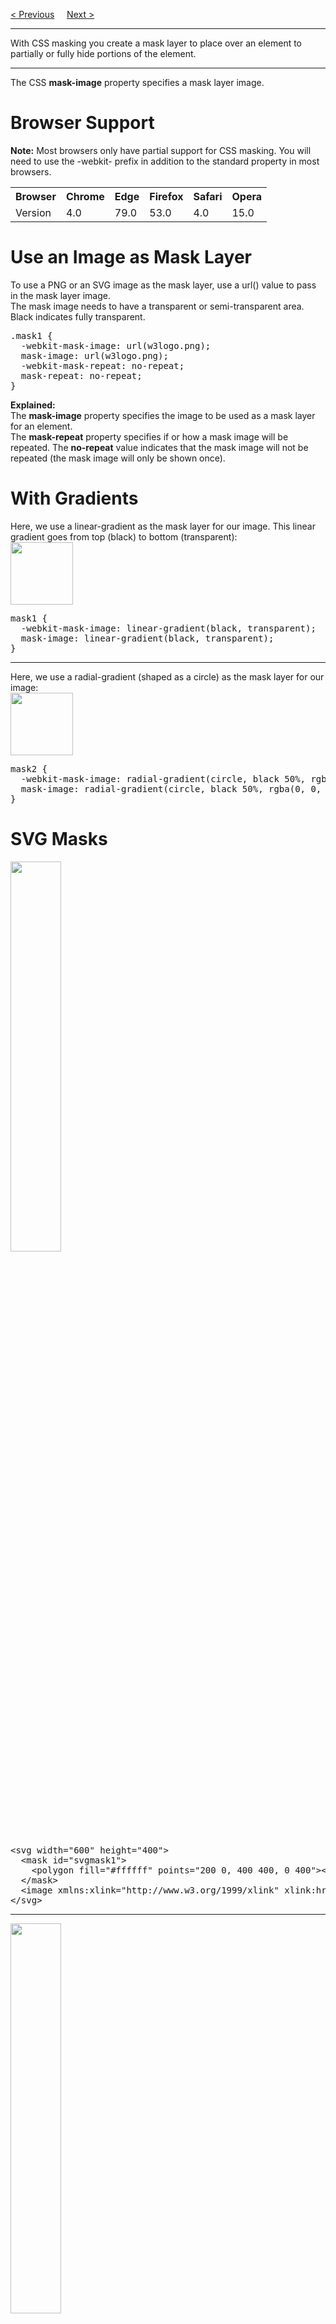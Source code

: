 <a href="/CSS/Advanced/Object-position.md">&lt; Previous</a>
&nbsp;&nbsp;&nbsp;
<a href="/CSS/Advanced/Buttons.md">Next &gt;</a>
<hr>
With CSS masking you create a mask layer to place over an element to partially or fully hide portions of the element.
<hr>
The CSS <b>mask-image</b> property specifies a mask layer image.
<h1>Browser Support</h1>
<b>Note:</b> Most browsers only have partial support for CSS masking. You will need to use the -webkit- prefix in addition to the standard property in most browsers.
<table class="ws-table-all notranslate">
  <tr>
    <th>Browser</th>
    <th>Chrome</th>
    <th>Edge</th>
    <th>Firefox</th>
    <th>Safari</th>
    <th>Opera</th>
  </tr>
  <tr>
    <td>Version</td>
    <td>4.0</td>
    <td>79.0</td>
    <td>53.0</td>
    <td>4.0</td>
    <td>15.0</td>
  </tr>
</table>
<h1>Use an Image as Mask Layer</h1>
To use a PNG or an SVG image as the mask layer, use a url() value to pass in the mask layer image.
<br>
The mask image needs to have a transparent or semi-transparent area. Black indicates fully transparent.
<br>
<pre>
.mask1 {
  -webkit-mask-image: url(w3logo.png);
  mask-image: url(w3logo.png);
  -webkit-mask-repeat: no-repeat;
  mask-repeat: no-repeat; 
}
</pre>
<b>Explained:</b>
<br>
The <b>mask-image</b> property specifies the image to be used as a mask layer for an element.
<br>
The <b>mask-repeat</b> property specifies if or how a mask image will be repeated. The <b>no-repeat</b> value indicates that the mask image will not be repeated (the mask image will only be shown once).
<h1>With Gradients</h1>
Here, we use a linear-gradient as the mask layer for our image. This linear gradient goes from top (black) to bottom (transparent):
<br>
<img src="https://i.imgur.com/6wb9sjM.jpg" width="100">
<pre>
mask1 {
  -webkit-mask-image: linear-gradient(black, transparent);
  mask-image: linear-gradient(black, transparent);
}
</pre>
<hr>
Here, we use a radial-gradient (shaped as a circle) as the mask layer for our image:
<br>
<img src="https://i.imgur.com/gtL5TyO.jpg" width="100">
<pre>
mask2 {
  -webkit-mask-image: radial-gradient(circle, black 50%, rgba(0, 0, 0, 0.5) 50%);
  mask-image: radial-gradient(circle, black 50%, rgba(0, 0, 0, 0.5) 50%);
}
</pre>
<h1>SVG Masks</h1>
<img src="https://i.imgur.com/RRw6yDK.jpg" width="40%">
<pre>
&lt;svg width="600" height="400"&gt;
  &lt;mask id="svgmask1"&gt;
    &lt;polygon fill="#ffffff" points="200 0, 400 400, 0 400"&gt;&lt;/polygon&gt;
  &lt;/mask&gt;
  &lt;image xmlns:xlink="http://www.w3.org/1999/xlink" xlink:href="img_5terre.jpg" mask="url(#svgmask1)"&gt;&lt;/image&gt;
&lt;/svg&gt;
</pre>
<hr>
<img src="https://i.imgur.com/Nj21pOL.jpg" width="40%">
<pre>
&lt;svg width="600" height="400"&gt;
  &lt;mask id="svgmask1"&gt;
    &lt;polygon fill="#ffffff" points="200 0, 400 400, 0 400"&gt;&lt;/polygon&gt;
  &lt;/mask&gt;
  &lt;image xmlns:xlink="http://www.w3.org/1999/xlink" xlink:href="img_5terre.jpg" mask="url(#svgmask2)"&gt;&lt;/image&gt;
&lt;/svg&gt;
</pre>
<img src="https://i.imgur.com/OCl4HMz.jpg" width="40%">
<pre>
&lt;svg width="600" height="400"&gt;
  &lt;mask id="svgmask1"&gt;
    &lt;circle fill="#ffffff" cx="75" cy="75" r="75"&gt;&lt;/circle&gt;
    &lt;circle fill="#ffffff" cx="80" cy="260" r="75"&gt;&lt;/circle&gt;
    &lt;circle fill="#ffffff" cx="270" cy="160" r="75"&gt;&lt;/circle&gt;
  &lt;/mask&gt;
  &lt;image xmlns:xlink="http://www.w3.org/1999/xlink" xlink:href="img_5terre.jpg" mask="url(#svgmask3)"&gt;&lt;/image&gt;
&lt;/svg&gt;
</pre>
